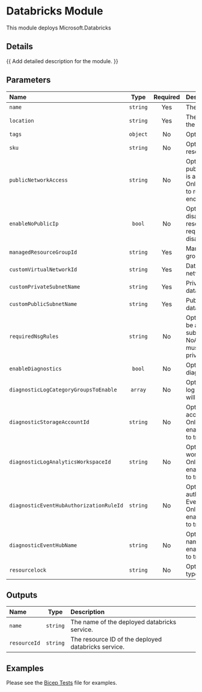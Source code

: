# Databricks Module

This module deploys Microsoft.Databricks

## Details

{{ Add detailed description for the module. }}

## Parameters

| Name                                    | Type     | Required | Description                                                                                                                                          |
| :-------------------------------------- | :------: | :------: | :--------------------------------------------------------------------------------------------------------------------------------------------------- |
| `name`                                  | `string` | Yes      | The resource name.                                                                                                                                   |
| `location`                              | `string` | Yes      | The geo-location where the resource lives.                                                                                                           |
| `tags`                                  | `object` | No       | Optional. Resource tags.                                                                                                                             |
| `sku`                                   | `string` | No       | Optional. The sku of the resource.                                                                                                                   |
| `publicNetworkAccess`                   | `string` | No       | Optional. Whether or not public endpoint access is allowed for this server. Only Disable if you wish to restrict to just private endpoints and VNET. |
| `enableNoPublicIp`                      | `bool`   | No       | Optional. Enable or disable public IP for the resource. Vnet injection requires public IP to be disabled.                                            |
| `managedResourceGroupId`                | `string` | Yes      | Managed resource group resource id.                                                                                                                  |
| `customVirtualNetworkId`                | `string` | Yes      | Databricks virtual network resource id.                                                                                                              |
| `customPrivateSubnetName`               | `string` | Yes      | Private subnet name for databricks.                                                                                                                  |
| `customPublicSubnetName`                | `string` | Yes      | Public subnet name for databricks.                                                                                                                   |
| `requiredNsgRules`                      | `string` | No       | Optional. NSG rules to be applied to the custom subnets.  NoAzureDatabricksRules must be selected to use private endpoints.                          |
| `enableDiagnostics`                     | `bool`   | No       | Optional. Enable diagnostic logging.                                                                                                                 |
| `diagnosticLogCategoryGroupsToEnable`   | `array`  | No       | Optional. The name of log category groups that will be streamed.                                                                                     |
| `diagnosticStorageAccountId`            | `string` | No       | Optional. Storage account resource id. Only required if enableDiagnostics is set to true.                                                            |
| `diagnosticLogAnalyticsWorkspaceId`     | `string` | No       | Optional. Log analytics workspace resource id. Only required if enableDiagnostics is set to true.                                                    |
| `diagnosticEventHubAuthorizationRuleId` | `string` | No       | Optional. Event hub authorization rule for the Event Hubs namespace. Only required if enableDiagnostics is set to true.                              |
| `diagnosticEventHubName`                | `string` | No       | Optional. Event hub name. Only required if enableDiagnostics is set to true.                                                                         |
| `resourcelock`                          | `string` | No       | Optional. Specify the type of resource lock.                                                                                                         |

## Outputs

| Name         | Type     | Description                                         |
| :----------- | :------: | :-------------------------------------------------- |
| `name`       | `string` | The name of the deployed databricks service.        |
| `resourceId` | `string` | The resource ID of the deployed databricks service. |

## Examples

Please see the [Bicep Tests](test/main.test.bicep) file for examples.